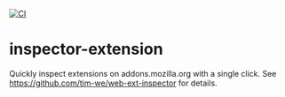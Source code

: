 [![CI](https://github.com/tim-we/inspector-extension/actions/workflows/ci.yml/badge.svg)](https://github.com/tim-we/inspector-extension/actions/workflows/ci.yml)

# inspector-extension

Quickly inspect extensions on addons.mozilla.org with a single click.
See https://github.com/tim-we/web-ext-inspector for details.
